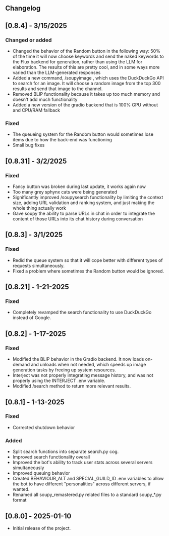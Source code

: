 ## Changelog

## [0.8.4] - 3/15/2025
### Changed or added
- Changed the behavior of the Random button in the following way: 50% of the time it will now choose keywords and send the naked keywords to the Flux backend for generation, rather than using the LLM for elaboration.  The results of this are pretty cool, and in some ways more varied than the LLM-generated responses
- Added a new command, /soupyimage <query>, which uses the DuckDuckGo API to search for an image.  It will choose a random image from the top 300 results and send that image to the channel.
- Removed BLIP functionality because it takes up too much memory and doesn't add much functionality
- Added a new version of the gradio backend that is 100% GPU without and CPU/RAM fallback

### Fixed
- The queueing system for the Random button would sometimes lose items due to how the back-end was functioning
- Small bug fixes

## [0.8.31] - 3/2/2025
### Fixed
- Fancy button was broken during last update, it works again now
- Too many grey sphynx cats were being generated
- Significantly improved /soupysearch functionality by limiting the context size, adding URL validation and ranking system, and just making the whole thing actually work
- Gave soupy the ability to parse URLs in chat in order to integrate the content of those URLs into its chat history during conversation

## [0.8.3] - 3/1/2025
### Fixed
- Redid the queue system so that it will cope better with different types of requests simultaneously.
- Fixed a problem where sometimes the Random button would be ignored.

## [0.8.21] - 1-21-2025
### Fixed
- Completely revamped the search functionality to use DuckDuckGo instead of Google.

## [0.8.2] - 1-17-2025
### Fixed
- Modified the BLIP behavior in the Gradio backend.  It now loads on-demand and unloads when not needed, which speeds up image generation tasks by freeing up system resources.
- Interject was not properly integrating message history, and was not properly using the INTERJECT .env variable.
- Modified /search method to return more relevant results.

## [0.8.1] - 1-13-2025
### Fixed
- Corrected shutdown behavior

### Added
- Split search functions into separate search.py cog.
- Improved search functionality overall
- Improved the bot's ability to track user stats across several servers simultaneously
- Improved queuing behavior
- Created BEHAVIOUR_ALT and SPECIAL_GUILD_ID .env variables to allow the bot to have different "personalities" across different servers, if wanted.
- Renamed all soupy_remastered.py related files to a standard soupy_*.py format

## [0.8.0] - 2025-01-10
- Initial release of the project.
